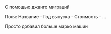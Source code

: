 С помощью джанго миграций

Поля: 
Название -
Год выпуска - 
Стоимость - 
...

Просто добавил больше марко машин
